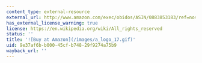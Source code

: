 ```yaml
---
content_type: external-resource
external_url: http://www.amazon.com/exec/obidos/ASIN/0883853183/ref=nosim/mitopencourse-20
has_external_license_warning: true
license: https://en.wikipedia.org/wiki/All_rights_reserved
status: ''
title: '![Buy at Amazon](/images/a_logo_17.gif)'
uid: 9e37af6b-b000-45cf-b748-29f9274a75b9
wayback_url: ''
---
```


